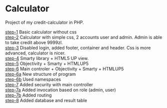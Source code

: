 # Calculator
Project of my credit-calculator in PHP.

<a href="https://github.com/przemuszgodus/Kalkulator/tree/step-1">step-1</a> Basic calculator without css</br>
<a href="https://github.com/przemuszgodus/Kalkulator/tree/step-2">step-2</a> Calculator with simple css, 2 accounts user and admin. Admin is able to take credit above 9999zl.</br>
<a href="https://github.com/przemuszgodus/Kalkulator/tree/step-3">step-3</a> Disabled login, added footer, container and header. Css is more advanced, calculator is nicer. </br>
<a href="https://github.com/przemuszgodus/Kalkulator/tree/step-4">step-4</a> Smarty library + HTML5 UP view. </br>
<a href="https://github.com/przemuszgodus/Kalkulator/tree/step-5">step-5</a> Objectivity + Smarty + HTMLUP5  </br>
<a href="https://github.com/przemuszgodus/Kalkulator/tree/step-6">step-6</a> Main controler + Objectivity + Smarty + HTMLUP5</br>
<a href="https://github.com/przemuszgodus/Kalkulator/tree/step-6a">step-6a</a> New structure of program</br>
<a href="https://github.com/przemuszgodus/Kalkulator/tree/step-6b">step-6b</a> Used namespaces</br>
<a href="https://github.com/przemuszgodus/Kalkulator/tree/step-7">step-7</a> Added security with main controller</br>
<a href="https://github.com/przemuszgodus/Kalkulator/tree/step-7a">step-7a</a> Added invocation based on role (admin, user)</br>
<a href="https://github.com/przemuszgodus/Kalkulator/tree/step-7b">step-7b</a> Added routing</br>
<a href="https://github.com/przemuszgodus/Kalkulator/tree/step-8">step-8</a> Added database and result table

